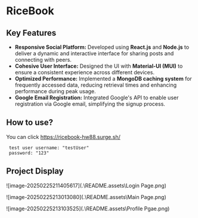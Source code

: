# RiceBook

## Key Features

- **Responsive Social Platform:** Developed using **React.js** and **Node.js** to deliver a dynamic and interactive interface for sharing posts and connecting with peers.
- **Cohesive User Interface:** Designed the UI with **Material-UI (MUI)** to ensure a consistent experience across different devices.
- **Optimized Performance:** Implemented a **MongoDB caching system** for frequently accessed data, reducing retrieval times and enhancing performance during peak usage.
- **Google Email Registration:** Integrated Google's API to enable user registration via Google email, simplifying the signup process.

## How to use?

You can click https://ricebook-hw88.surge.sh/

```
 test user username: "testUser"
 password: "123" 
```

## Project Display

![image-20250225211405617](.\README.assets\Login Page.png)

![image-20250225213013080](.\README.assets\Main Page.png)

![image-20250225213103525](.\README.assets\Profile Pgae.png)
